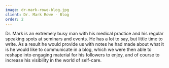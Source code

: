 ```yaml
---
image: dr-mark-rowe-blog.jpg
client: Dr. Mark Rowe - Blog
order: 2
---
```

Dr. Mark is an extremely busy man with his medical practice and his regular speaking spots at seminars and events. He has a lot to say, but little time to write. As a result he would provide us with notes he had made about what it is he would like to communicate in a blog, which we were then able to reshape into engaging material for his followers to enjoy, and of course to increase his visibility in the world of self-care.
